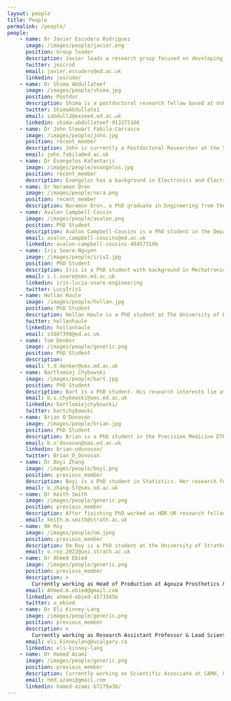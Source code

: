 ```yaml
---
layout: people
title: People
permalink: /people/
people:
    - name: Dr Javier Escudero Rodriguez 
      image: /images/people/javier.png
      position: Group leader
      description: Javier leads a research group focused on developing and applying signal processing algorithms to biomedical data.
      twitter: jescrod
      email: javier.escudero@ed.ac.uk
      linkedin: jescuder
    - name: Dr Shima Abdullateef
      image: /images/people/shima.jpg
      position: Postdoc
      description: Shima is a postdoctoral research fellow based at Usher institute. Her research is developing an automated seizure detection method with minimal EEG montage. 
      twitter: ShimaAbdullate1
      email: sabdull2@exseed.ed.ac.uk
      linkedin: shima-abdullateef-913375106
    - name: Dr John Stewart Fabila-Carrasco
      image: /images/people/john.jpg
      position: recent_member
      description: John is currently a Postdoctoral Researcher at the School of Informatics. His research interests lie in spectral graph theory, specifically focusing on the discrete magnetic Laplacian and graph signal processing applications.
      email: john.fabila@ed.ac.uk
    - name: Dr Evangelos Kafantaris
      image: /images/people/evangelos.jpg
      position: recent_member
      description: Evangelos has a background in Electronics and Electrical Engineering and a PhD in Entropy Quantification Algorithms. His current research focuses on the analysis of systems and the design and deployment of machine learning algorithms.
    - name: Dr Noramon Dron
      image: /images/people/nora.png
      position: recent_member
      description: Noramon Dron, a PhD graduate in Engineering from the University of Edinburgh, is specializing in multimodal data fusion using tensor decomposition. Her research, particularly in the application of tensor decomposition to diverse biomedical contexts, with a specific focus on brain and psychological scores. Currently a lecturer in the Biomedical Engineering Department at Srinakharinwirot University, Thailand.
    - name: Avalon Campbell-Cousin
      image: /images/people/avalon.png
      position: PhD Student
      description: Avalon Campbell-Cousins is a PhD student in the Department of Engineering at the University of Edinburgh. His research focuses on how graph and network theory can be harnessed to analyze functional and structural MRI images, with the aim to develop graph measures sensitive to diseases such as Alzheimer’s.
      email: avalon.campbell-cousins@ed.ac.uk
      linkedin: avalon-campbell-cousins-48457319b
    - name: Iris Soare-Nguyen
      image: /images/people/iris2.jpg
      position: PhD Student
      description: Iris is a PhD student with background in Mechatronic Engineering and Control Theory. Her work consists in simulating network control using epileptic EEG dynamic connectivity with the purpose of steering connectivity away from the ictal state. 
      email: i.l.soare@sms.ed.ac.uk 
      linkedin: iris-lucia-soare-engineering
      twitter: LucyIrisS
    - name: Hollan Haule
      image: /images/people/hollan.jpg
      position: PhD Student
      description: Hollan Haule is a PhD student at The University of Edinburgh. His research focuses on developing machine learning techniques for analysis of ICU patient physiological time series data.
      twitter: hollanhaule
      linkedin: hollanhaule
      email: s1607398@ed.ac.uk
    - name: Tom Denker
      image: /images/people/generic.png
      position: PhD Student
      description:
      email: t.d.denker@sms.ed.ac.uk
    - name: Bartłomiej Chybowski
      image: /images/people/bart.jpg
      position: PhD Student
      description: Bart is a PhD student. His research interests lie at the intersection of computational neuroscience, data science and programming. He is particularly interested in analysing electroencephalogram signals (EEG).
      email: b.s.chybowski@sms.ed.ac.uk 
      linkedin: bartlomiejchybowski/
      twitter: bartchybowski
    - name: Brian O'Donovan
      image: /images/people/brian.jpg
      position: PhD Student
      description: Brian is a PhD student in the Precision Medicine DTP at the University of Edinburgh. His research focuses on the application of machine learning techniques to physiological time series data from paediatric intensive care units. 
      email: b.o'donovan@sms.ed.ac.uk
      linkedin: brian-odonovan/
      twitter: Brian_O_Donovan
    - name: Dr Boyi Zhang
      image: /images/people/boyi.png
      position: previous_member
      description: Boyi is a PhD student in Statistics. Her research focus on the combination of signal processing and network theory.
      email: b.zhang-57@sms.ed.ac.uk
    - name: Dr Keith Smith
      image: /images/people/generic.png
      position: previous_member
      description: After finishing PhD worked as HDR UK research fellow. Currently working as Lecturer at  Computer and Information Sciences, University of Strathclyde.
      email: keith.m.smith@strath.ac.uk
    - name: Om Roy
      image: /images/people/om.jpeg
      position: previous_member
      description: Om Roy is a PhD student at the University of Strathclyde and a research assistant at the University of Edinburgh. He's currently working on the Permutation Entropy for Graph Signals project funded by the Leverhulme Trust. Om's research involves creating mathematical models to analyze complex systems, particularly using network science techniques to study dynamic functional connectivity in EEG signals.
      email: o.roy.2022@uni.strath.ac.uk
    - name: Dr Ahmed Ebied
      image: /images/people/generic.png
      position: previous_member
      description: > 
        Currently working as Head of Production at Agouza Prosthetics & Orthotic center and as Part-time lecturer at New Cairo Technological University.
      email: Ahmed.m.ebied@gmail.com
      linkedin: ahmed-ebied-4573345b
      twitter: a_ebied
    - name: Dr Eli Kinney-Lang
      image: /images/people/generic.png
      position: previous_member
      description: >
        Currently working as Research Assistant Professor & Lead Scientist, BCI4Kids, Department of Pediatrics, Cumming School of Medicine, University of Calgary, Calgary, AB, Canada; Founder & CEO, BCI Games, Calgary, AB, Canada; Co-founder, Possibility Neurotechnologies, Calgary, AB, Canada.
      email: eli.kinneylang@ucalgary.ca
      linkedin: eli-kinney-lang
    - name: Dr Hamed Azami
      image: /images/people/generic.png
      position: previous_member
      description: Currently working as Scientific Associate at CAMH, University of Toronto, ON, CA.
      email: hmd.azami@gmail.com
      linkedin: hamed-azami-b7279a36/      
---
```

